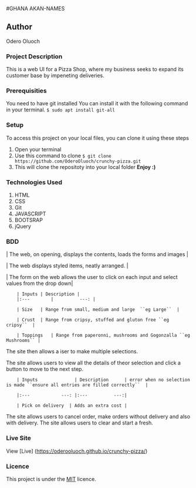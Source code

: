 #GHANA AKAN-NAMES

## Author
Odero Oluoch

### Project Description
This is a web UI for a Pizza Shop, where my business seeks to expand its customer base by impeneting deliveries.


### Prerequisities
You need to have git installed
You can install it with the following command in your terminal.
`$ sudo apt install git-all`

### Setup
To access this project on your local files, you can clone it using these steps
1. Open your terminal
2. Use this command to clone `$ git clone https://github.com/OderoOluoch/crunchy-pizza.git`
3. This will clone the repositoty into your local folder
 __Enjoy :)__

### Technologies Used
1. HTML
2. CSS
3. Git
4. JAVASCRIPT
5. BOOTSRAP
6. jQuery

### BDD
| The web, on opening, displays the contents, loads the forms and images |

| The web displays styled items, neatly arranged. |

| The form on the web allows the user to click on each input and select values from the drop down|

        | Inputs | Description |
        |:---        |          ---: |

        | Size   | Range from small, medium and large  ``eg Large``  |

        | Crust  | Range from cripsy, stuffed and gluton free ``eg cripsy``  |

        | Toppings   | Range from paperonni, mushrooms and Gogonzalla ``eg Mushrooms`` |

The site then allows a iser to make multiple selections.

The site allows users to view all the details of theor selection and click a button to move to the next step.

        | Inputs              | Description      | error when no selection is made ``ensure all entries are filled correctly``  |

        |:---            ---: |:---          ---:|

        | Pick on delivery  | Adds an extra cost | 
        
The site allows users to cancel order, make orders without delivery and also with delivery. 
The site allows users to clear and start a fresh.
    

### Live Site
View [Live] (https://oderooluoch.github.io/crunchy-pizza/)

### Licence
This project is under the  [MIT](LICENSE) licence.